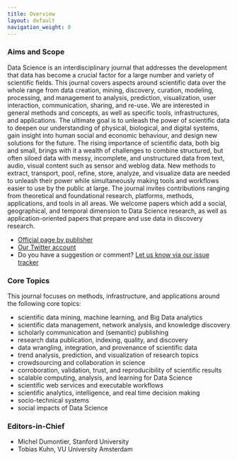 ```yaml
---
title: Overview
layout: default
navigation_weight: 0
---
```


### Aims and Scope

Data Science is an interdisciplinary journal that addresses the development that data has become a crucial factor for a large number and variety of scientific fields. This journal covers aspects around scientific data over the whole range from data creation, mining, discovery, curation, modeling, processing, and management to analysis, prediction, visualization, user interaction, communication, sharing, and re-use. We are interested in general methods and concepts, as well as specific tools, infrastructures, and applications. The ultimate goal is to unleash the power of scientific data to deepen our understanding of physical, biological, and digital systems, gain insight into human social and economic behaviour, and design new solutions for the future. The rising importance of scientific data, both big and small, brings with it a wealth of challenges to combine structured, but often siloed data with messy, incomplete, and unstructured data from text, audio, visual content such as sensor and weblog data. New methods to extract, transport, pool, refine, store, analyze, and visualize data are needed to unleash their power while simultaneously making tools and workflows easier to use by the public at large. The journal invites contributions ranging from theoretical and foundational research, platforms, methods, applications, and tools in all areas. We welcome papers which add a social, geographical, and temporal dimension to Data Science research, as well as application-oriented papers that prepare and use data in discovery research.

- [Official page by publisher](http://www.iospress.nl/journal/data-science/)
- [Our Twitter account](https://twitter.com/dtscnc)
- Do you have a suggestion or comment? [Let us know via our issue tracker](https://github.com/data-science-hub/data-science-hub.github.io/issues)


### Core Topics

This journal focuses on methods, infrastructure, and applications around the following core topics:

- scientific data mining, machine learning, and Big Data analytics
- scientific data management, network analysis, and knowledge discovery
- scholarly communication and (semantic) publishing
- research data publication, indexing, quality, and discovery
- data wrangling, integration, and provenance of scientific data
- trend analysis, prediction, and visualization of research topics
- crowdsourcing and collaboration in science
- corroboration, validation, trust, and reproducibility of scientific results
- scalable computing, analysis, and learning for Data Science
- scientific web services and executable workflows
- scientific analytics, intelligence, and real time decision making
- socio-technical systems
- social impacts of Data Science


### Editors-in-Chief

- Michel Dumontier, Stanford University
- Tobias Kuhn, VU University Amsterdam

